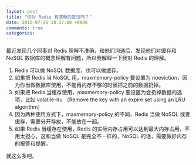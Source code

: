 ```yaml
---
layout: post
title: "你对 Redis 有清晰的定位吗？"
date: 2016-07-26 18:37:08 +0800
comments: true
categories: 
---
```


最近发现几个同事对 Redis 理解不准确，和他们沟通后，发现他们对缓存和 NoSQL 数据库的概念理解有问题，所以我解释一下我对 Redis 的理解。

1. Redis 可以做 NoSQL 数据库，也可以做缓存。
2. 如果把 Redis 当 NoSQL 用，maxmemory-policy 要设置为 noeviction，因为你当做数据库使用，不能再内存不够的时候把之前的数据扔掉。
3. 如果把 Redis 当缓存使用，maxmemory-policy 要设置为会扔掉数据的选项，比如 volatile-lru （Remove the key with an expire set using an LRU algorithm）
4. 因为两种使用方式下，maxmemory-policy 的不同，Redis 当做 NoSQL 或者缓存，需要分开存放，不能放在一起。
5. 如果 Redis 当缓存在使用，Redis 的实际内存占用可以达到最大内存占用，不用太担心，这和当做 NoSQL 是完全不一样的，NoSQL 的话，需要做好内存的报警和提醒。

就这么多吧。